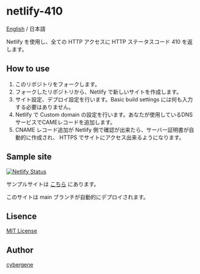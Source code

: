 # netlify-410

[English](README.md) / 日本語

Netlify を使用し、全ての HTTP アクセスに HTTP ステータスコード 410 を返します。

## How to use

1. このリポジトリをフォークします。
1. フォークしたリポジトリから、Netlify で新しいサイトを作成します。
1. サイト設定、デプロイ設定を行います。Basic build settings には何も入力する必要はありません。
1. Netlify で Custom domain の設定を行います。あなたが使用しているDNSサービスでCAMEレコードを追加します。
1. CNAME レコード追加が Netlify 側で確認が出来たら、サーバー証明書が自動的に作成され、 HTTPS でサイトにアクセス出来るようになります。

## Sample site

[![Netlify Status](https://api.netlify.com/api/v1/badges/e5b953ea-0d12-4ec9-8720-6d98dd2153d1/deploy-status)](https://app.netlify.com/sites/sharp-einstein-854dcc/deploys)

サンプルサイトは [こちら](https://sharp-einstein-854dcc.netlify.app/) にあります。

このサイトは main ブランチが自動的にデプロイされます。

## Lisence
[MIT License](https://github.com/cyber-gene/netlify-410/blob/main/LICENSE)

## Author
[cybergene](https://github.com/cyber-gene)